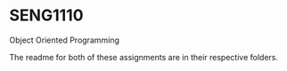 # SENG1110
Object Oriented Programming

The readme for both of these assignments are in their respective folders. 

